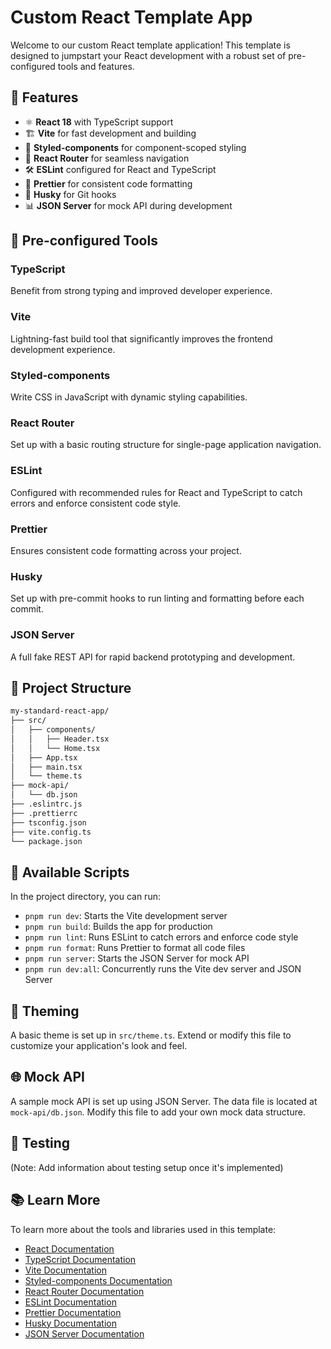 # Custom React Template App

Welcome to our custom React template application! This template is designed to jumpstart your React development with a robust set of pre-configured tools and features.

## 🚀 Features

- ⚛️ **React 18** with TypeScript support
- 🏗️ **Vite** for fast development and building
- 🎨 **Styled-components** for component-scoped styling
- 🧭 **React Router** for seamless navigation
- 🛠️ **ESLint** configured for React and TypeScript
- 💅 **Prettier** for consistent code formatting
- 🐶 **Husky** for Git hooks
- 📊 **JSON Server** for mock API during development

## 🧰 Pre-configured Tools

### TypeScript
Benefit from strong typing and improved developer experience.

### Vite
Lightning-fast build tool that significantly improves the frontend development experience.

### Styled-components
Write CSS in JavaScript with dynamic styling capabilities.

### React Router
Set up with a basic routing structure for single-page application navigation.

### ESLint
Configured with recommended rules for React and TypeScript to catch errors and enforce consistent code style.

### Prettier
Ensures consistent code formatting across your project.

### Husky
Set up with pre-commit hooks to run linting and formatting before each commit.

### JSON Server
A full fake REST API for rapid backend prototyping and development.

## 📁 Project Structure
```bash
my-standard-react-app/
├── src/
│   ├── components/
│   │   ├── Header.tsx
│   │   └── Home.tsx
│   ├── App.tsx
│   ├── main.tsx
│   └── theme.ts
├── mock-api/
│   └── db.json
├── .eslintrc.js
├── .prettierrc
├── tsconfig.json
├── vite.config.ts
└── package.json
```

## 🚦 Available Scripts

In the project directory, you can run:

- `pnpm run dev`: Starts the Vite development server
- `pnpm run build`: Builds the app for production
- `pnpm run lint`: Runs ESLint to catch errors and enforce code style
- `pnpm run format`: Runs Prettier to format all code files
- `pnpm run server`: Starts the JSON Server for mock API
- `pnpm run dev:all`: Concurrently runs the Vite dev server and JSON Server

## 🎨 Theming

A basic theme is set up in `src/theme.ts`. Extend or modify this file to customize your application's look and feel.

## 🌐 Mock API

A sample mock API is set up using JSON Server. The data file is located at `mock-api/db.json`. Modify this file to add your own mock data structure.

## 🧪 Testing

(Note: Add information about testing setup once it's implemented)

## 📚 Learn More

To learn more about the tools and libraries used in this template:

- [React Documentation](https://reactjs.org/docs/getting-started.html)
- [TypeScript Documentation](https://www.typescriptlang.org/docs/)
- [Vite Documentation](https://vitejs.dev/guide/)
- [Styled-components Documentation](https://styled-components.com/docs)
- [React Router Documentation](https://reactrouter.com/web/guides/quick-start)
- [ESLint Documentation](https://eslint.org/docs/user-guide/getting-started)
- [Prettier Documentation](https://prettier.io/docs/en/index.html)
- [Husky Documentation](https://typicode.github.io/husky/#/)
- [JSON Server Documentation](https://github.com/typicode/json-server)

